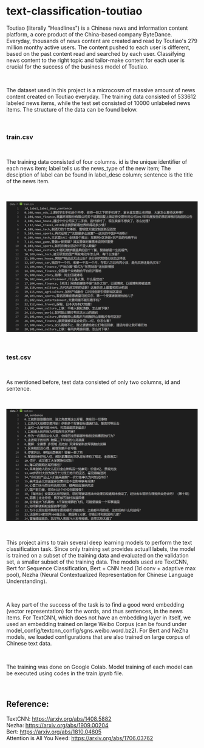 # text-classification-toutiao

Toutiao (literally "Headlines") is a Chinese news and information content platform, a core product of the China-based company ByteDance. Everyday, thousands of news content are created and read by Toutiao's 279 million monthy active users. The content pushed to each user is different, based on the past content read and searched by each user. Classifying news content to the right topic and tailor-make content for each user is crucial for the success of the business model of Toutiao. 

<br />

The dataset used in this project is a microcosm of massive amount of news content created on Toutiao everyday. The training data consisted of 533612 labeled news items, while the test set consisted of 10000 unlabeled news items. The structure of the data can be found below.

<br />

### train.csv

<br />

The training data consisted of four columns. id is the unique identifier of each news item; label tells us the news_type of the new item; The desciption of label can be found in label_desc column; sentence is the title of the news item.

<br />

![](train.png)

<br />

### test.csv

<br />

As mentioned before, test data consisted of only two columns, id and sentence.

<br />

![](test.png)

<br />

This project aims to train several deep learning models to perform the text classification task. Since only training set provides actuall labels, the model is trained on a subset of the training data and evaluated on the validation set, a smaller subset of the training data. The models used are TextCNN, Bert for Sequence Classification, Bert + CNN head (1d conv + adaptive max pool), Nezha (Neural Contextualized Representation for Chinese Language Understanding). 

<br />

A key part of the success of the task is to find a good word embedding (vector representation) for the words, and thus sentences, in the news items. For TextCNN, which does not have an embedding layer in itself, we used an embedding trained on large Weibo Corpus (can be found under model_config/textcnn_config/sgns.weibo.word.bz2). For Bert and NeZha models, we loaded configurations that are also trained on large corpus of Chinese text data.

<br />

The training was done on Google Colab. Model training of each model can be executed using codes in the train.ipynb file.

<br />

## Reference:

TextCNN: https://arxiv.org/abs/1408.5882
<br />
Nezha: https://arxiv.org/abs/1909.00204
<br />
Bert: https://arxiv.org/abs/1810.04805
<br />
Attention is All You Need: https://arxiv.org/abs/1706.03762